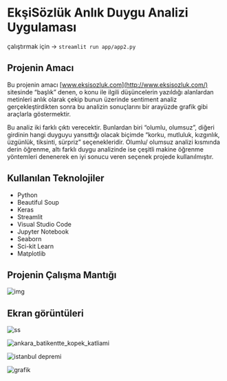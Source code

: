 # EkşiSözlük Anlık Duygu Analizi Uygulaması
çalıştırmak için ->  `streamlit run app/app2.py`

## Projenin Amacı

Bu projenin amacı [www.eksisozluk.com](http://www.eksisozluk.com/) sitesinde “başlık” denen, o konu ile ilgili düşüncelerin yazıldığı alanlardan metinleri  anlık  olarak çekip bunun üzerinde sentiment analiz gerçekleştirdikten sonra bu analizin sonuçlarını bir arayüzde grafik gibi araçlarla göstermektir.

Bu analiz iki farklı çıktı verecektir. Bunlardan biri “olumlu, olumsuz”, diğeri girdinin hangi duyguyu yansıttığı olacak biçimde “korku, mutluluk, kızgınlık, üzgünlük, tiksinti, sürpriz” seçenekleridir. Olumlu/ olumsuz analizi kısmında derin öğrenme, altı farklı duygu analizinde ise çeşitli makine öğrenme yöntemleri denenerek en iyi sonucu veren seçenek projede kullanılmıştır.

## Kullanılan Teknolojiler
* Python
* Beautiful Soup
* Keras
* Streamlit
* Visual Studio Code
* Jupyter Notebook
* Seaborn
* Sci-kit Learn
* Matplotlib

## Projenin Çalışma Mantığı

![img](https://user-images.githubusercontent.com/59983461/211617394-d36fd836-a5cf-465a-8aea-9f25b0e532b3.png)


## Ekran görüntüleri 

![ss](https://user-images.githubusercontent.com/59983461/211617651-f5e4e1f1-339d-4591-85fe-c2f12115b790.png)

![ankara_batikentte_kopek_katliami](https://user-images.githubusercontent.com/59983461/211617717-a53b5f7f-8d17-4356-8dbb-bfc2bcaf12ec.png)

![istanbul depremi](https://user-images.githubusercontent.com/59983461/211617824-cdfd628a-4ca3-4584-9391-8d772bbf9f60.png)

![grafik](https://user-images.githubusercontent.com/59983461/211617912-b01a39a6-af4b-4457-bba1-f5c3934785fb.png)




